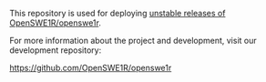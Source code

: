 This repository is used for deploying [unstable releases of OpenSWE1R/openswe1r](https://github.com/OpenSWE1R/openswe1r-unstable/releases).

For more information about the project and development, visit our development repository:

https://github.com/OpenSWE1R/openswe1r
